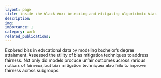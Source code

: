```yaml
---
layout: page
title: Inside the Black Box: Detecting and Mitigating Algorithmic Bias across Racialized Groups in College Student-Success Prediction.
description: 
img: 
importance: 1
category: work
related_publications: 
---
```


Explored bias in educational data by modeling bachelor's degree attainment. 
Assessed the utility of bias mitigation techniques to address fairness. 
Not only did models produce unfair outcomes across various notions of fairness, but bias mitigation techniques also fails to improve fairness across subgroups. 
